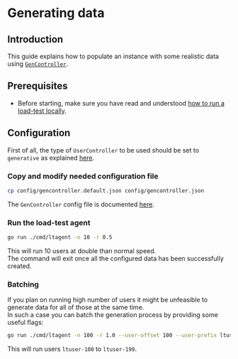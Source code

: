 # Generating data

## Introduction

This guide explains how to populate an instance with some realistic data
using [`GenController`](controllers.md#gencontroller).

## Prerequisites

- Before starting, make sure you have read and understood [how to run a load-test locally](local_loadtest.md).

## Configuration

First of all, the type of `UserController` to be used should be set to
`generative` as explained [here](loadtest_config.md#usercontrollerconfiguration).

### Copy and modify needed configuration file

```sh
cp config/gencontroller.default.json config/gencontroller.json
```

The `GenController` config file is documented [here](gencontroller_config.md).  

### Run the load-test agent

```sh
go run ./cmd/ltagent -n 10 -r 0.5
```

This will run 10 users at double than normal speed.  
The command will exit once all the configured data has been successfully
created.

### Batching

If you plan on running high number of users it might be unfeasible to generate
data for all of those at the same time.  
In such a case you can batch the generation process by providing some useful flags:

```sh
go run ./cmd/ltagent -n 100 -r 1.0 --user-offset 100 --user-prefix ltuser
```

This will run users `ltuser-100` to `ltuser-199`.

